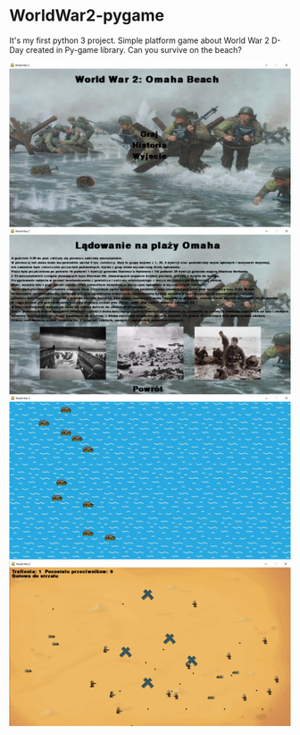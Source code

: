 # WorldWar2-pygame
It's my first python 3 project. Simple platform game about World War 2 D-Day created in Py-game library. Can you survive on the beach?

![zdjecie](1.png)
![zdjecie](2.png)
![zdjecie](3.png)
![zdjecie](4.png)
